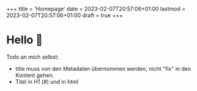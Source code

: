 +++
title = 'Homepage'
date = 2023-02-07T20:57:06+01:00
lastmod = 2023-02-07T20:57:06+01:00
draft = true
+++

# Hello 👋

Todo an mich selbst:

- title muss von den Metadaten übernommen werden, nicht "fix" in den Kontent gehen.
- Titel in H1 (#) und in html <title> einfügen